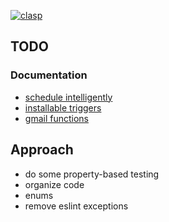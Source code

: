 [![clasp](https://img.shields.io/badge/built%20with-clasp-4285f4.svg)](https://github.com/google/clasp)

## TODO

### Documentation

- [schedule intelligently](https://stackoverflow.com/questions/36108478/how-to-trigger-a-google-apps-script-once-an-email-get-in-the-inbox)
- [installable triggers](https://developers.google.com/apps-script/guides/triggers/installable)
- [gmail functions](https://developers.google.com/apps-script/reference/gmail/gmail-app)

## Approach

- do some property-based testing
- organize code
- enums
- remove eslint exceptions
